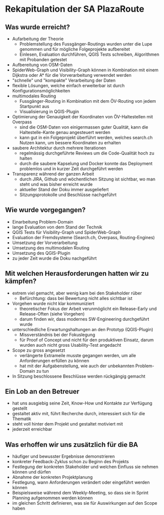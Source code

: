 # Rekapitulation der SA PlazaRoute

## Was wurde erreicht?

* Aufarbeitung der Theorie
  * Problemstellung des Fussgänger-Routings wurden unter die Lupe genommen und für mögliche Folgeprojekte aufbereitet
  * Einlesen, Evaluation durchführen, QGIS Tests schreiben, Algorithmen mit Probanden getestet
* Aufbereitung von OSM-Daten
 * SpiderWeb-Graph und Visibility-Graph können in Kombination mit einem Dijkstra oder A* für die Vorverarbeitung verwendet werden
 * "schnelle" und "kompakte" Verarbeitung der Daten
 * flexible Lösungen, welche einfach erweiterbar ist durch Konfigurationsmöglichkeiten
* multimodales Routing
  * Fussgänger-Routing in Kombination mit dem ÖV-Routing von jedem Startpunkt aus
  * Visualisierung in QGIS-Plugin
* Optimierung der Genauigkeit der Koordinaten von ÖV-Haltestellen mit Overpass
  * sind die OSM-Daten von einigermassen guter Qualität, kann die Haltestelle-Kante genau angesteuert werden
  * kann gut in ein Folgeprojekt überführt werden, welches search.ch Nutzen kann, um bessere Koordinaten zu erhalten
* saubere Architektur durch mehrere Iterationen
  * regelmässig durchgeführte Reviews um die Code-Qualität hoch zu halten
  * durch die saubere Kapselung und Docker konnte das Deployment problemlos und in kurzer Zeit durchgeführt werden
* Transparenz während der ganzen Arbeit
  * durch JIRA, Github und wöchentlichen Sitzung ist sichtbar, wo man steht und was bisher erreicht wurde
  * aktueller Stand der Doku immer ausgeliefert
  * Sitzungsprotokolle und Beschlüsse nachgeführt

## Wie wurde vorgegangen?

* Einarbeitung Problem-Domain
* lange Evaluation von dem Stand der Technik
* QGIS Tests für Visibility-Graph und SpiderWeb-Graph
* Evaluation der Fremdsysteme (Search.ch, Overpass, Routing-Engines)
* Umsetzung der Vorverarbeitung
* Umsetzung des multimodalen Routing
* Umsetzung des QGIS-Plugin
* zu jeder Zeit wurde die Doku nachgeführt


## Mit welchen Herausforderungen hatten wir zu kämpfen?

* extrem viel gemacht, aber wenig kam bei den Stakeholder rüber
  * Befürchtung: dass bei Bewertung nicht alles sichtbar ist
* Vorgehen wurde nicht klar kommuniziert
  * theoretischer Fokus der Arbeit verunmöglicht ein Release-Early und Release-Often (siehe Vorgehen)
  * darum finden wir, dass modernes SW-Engineering durchgeführt wurde
* unterschiedliche Erwartungshaltungen an den Prototyp (QGIS-Plugin)
  * Missverständnis bei der Fokuslegung
  * für Proof of Concept und nicht für den produktiven Einsatz, darum wurden auch nicht gross Usability-Test angedacht
* Scope zu gross angesetzt
  * verlängerte Extrameile musste gegangen werden, um alle Anforderungen erfüllen zu können
  * hat mit der Aufgabenstellung, wie auch der unbekannten Problem-Domain zu tun
* In Sitzung beschlossene Beschlüsse werden rückgängig gemacht

## Ein Lob an den Betreuer

* hat uns ausgiebig seine Zeit, Know-How und Kontakte zur Verfügung gestellt
* gestaltet aktiv mit, führt Recherche durch, interessiert sich für die Thematik
* steht voll hinter dem Projekt und gestaltet motiviert mit
* jederzeit erreichbar

## Was erhoffen wir uns zusätzlich für die BA

* häufiger und bewusster Ergebnisse demonstrieren
* konkreter Feedback-Zyklus schon zu Beginn des Projekts
* Festlegung der konkreten Stakeholder und welchen Einfluss sie nehmen können und dürfen
* Abnahme der konkreten Projektplanung
* Festlegung, wann Anforderungen verändert oder eingeführt werden können
 * Beispielsweise während dem Weekly-Meeting, so dass sie in Sprint Planning aufgenommen werden können
 * im gleichen Schritt definieren, was sie für Auswirkungen auf den Scope haben
